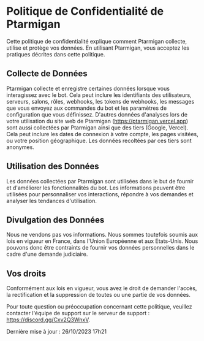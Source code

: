 # Politique de Confidentialité de Ptarmigan

Cette politique de confidentialité explique comment Ptarmigan collecte, utilise et protège vos données. En utilisant Ptarmigan, vous acceptez les pratiques décrites dans cette politique.

## Collecte de Données
Ptarmigan collecte et enregistre certaines données lorsque vous interagissez avec le bot. Cela peut inclure les identifiants des utilisateurs, serveurs, salons, rôles, webhooks, les tokens de webhooks, les messages que vous envoyez aux commandes du bot et les paramètres de configuration que vous définissez. D'autres données d'analyses lors de votre utilisation du site web de Ptarmigan (https://ptarmigan.vercel.app) sont aussi collectées par Ptarmigan ainsi que des tiers (Google, Vercel). Cela peut inclure les dates de connexion à votre compte, les pages visitées, ou votre position géographique. Les données recoltées par ces tiers sont anonymes.

## Utilisation des Données
Les données collectées par Ptarmigan sont utilisées dans le but de fournir et d'améliorer les fonctionnalités du bot. Les informations peuvent être utilisées pour personnaliser vos interactions, répondre à vos demandes et analyser les tendances d'utilisation.

## Divulgation des Données
Nous ne vendons pas vos informations. Nous sommes toutefois soumis aux lois en vigueur en France, dans l'Union Européenne et aux Etats-Unis. Nous pouvons donc être contraints de fournir vos données personnelles dans le cadre d'une demande judiciaire.

## Vos droits
Conformément aux lois en vigueur, vous avez le droit de demander l'accès, la rectification et la suppression de toutes ou une partie de vos données.

Pour toute question ou préoccupation concernant cette politique, veuillez contacter l'équipe de support sur le serveur de support : https://discord.gg/Cxv2Q3WnxV.

Dernière mise à jour : 26/10/2023 17h21
